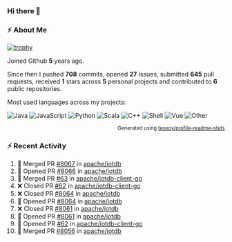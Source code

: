 ### Hi there 👋

### :zap: About Me

[![trophy](https://github-profile-trophy.vercel.app/?username=HTHou&theme=onedark)](https://github.com/ryo-ma/github-profile-trophy)
   
Joined Github **5** years ago.

Since then I pushed **708** commits, opened **27** issues, submitted **645** pull requests, received **1** stars across **5** personal projects and contributed to **6** public repositories.

Most used languages across my projects:

![Java](https://img.shields.io/static/v1?style=flat-square&label=%E2%A0%80&color=555&labelColor=%23b07219&message=Java%EF%B8%B194.4%25)
![JavaScript](https://img.shields.io/static/v1?style=flat-square&label=%E2%A0%80&color=555&labelColor=%23f1e05a&message=JavaScript%EF%B8%B11.4%25)
![Python](https://img.shields.io/static/v1?style=flat-square&label=%E2%A0%80&color=555&labelColor=%233572A5&message=Python%EF%B8%B10.7%25)
![Scala](https://img.shields.io/static/v1?style=flat-square&label=%E2%A0%80&color=555&labelColor=%23c22d40&message=Scala%EF%B8%B10.6%25)
![C++](https://img.shields.io/static/v1?style=flat-square&label=%E2%A0%80&color=555&labelColor=%23f34b7d&message=C%2B%2B%EF%B8%B10.6%25)
![Shell](https://img.shields.io/static/v1?style=flat-square&label=%E2%A0%80&color=555&labelColor=%2389e051&message=Shell%EF%B8%B10.4%25)
![Vue](https://img.shields.io/static/v1?style=flat-square&label=%E2%A0%80&color=555&labelColor=%2341b883&message=Vue%EF%B8%B10.3%25)
![Other](https://img.shields.io/static/v1?style=flat-square&label=%E2%A0%80&color=555&labelColor=%23ededed&message=Other%EF%B8%B11.2%25)

<p align="right"><sub>Generated using <a href="https://github.com/marketplace/actions/profile-readme-stats">teoxoy/profile-readme-stats</a></sub></p>


<!--![](https://github.com/HTHou/HTHou/blob/output/github-contribution-grid-snake.svg)-->

<!--![Haonan Hou's github stats](https://github-readme-stats.vercel.app/api?username=HTHou&count_private=true&show_icons=true&theme=onedark)-->

<!--![Haonan Hou's wakatime stats](https://github-readme-stats.vercel.app/api/wakatime?username=HTHou&layout=compact&theme=onedark)-->

<!--![Top Langs](https://github-readme-stats.vercel.app/api/top-langs/?username=HTHou&theme=onedark&layout=compact)-->

### :zap: Recent Activity
<!--START_SECTION:activity-->
1. 🎉 Merged PR [#8067](https://github.com/apache/iotdb/pull/8067) in [apache/iotdb](https://github.com/apache/iotdb)
2. 💪 Opened PR [#8066](https://github.com/apache/iotdb/pull/8066) in [apache/iotdb](https://github.com/apache/iotdb)
3. 🎉 Merged PR [#63](https://github.com/apache/iotdb-client-go/pull/63) in [apache/iotdb-client-go](https://github.com/apache/iotdb-client-go)
4. ❌ Closed PR [#62](https://github.com/apache/iotdb-client-go/pull/62) in [apache/iotdb-client-go](https://github.com/apache/iotdb-client-go)
5. ❌ Closed PR [#8064](https://github.com/apache/iotdb/pull/8064) in [apache/iotdb](https://github.com/apache/iotdb)
6. 💪 Opened PR [#8064](https://github.com/apache/iotdb/pull/8064) in [apache/iotdb](https://github.com/apache/iotdb)
7. ❌ Closed PR [#8061](https://github.com/apache/iotdb/pull/8061) in [apache/iotdb](https://github.com/apache/iotdb)
8. 💪 Opened PR [#8061](https://github.com/apache/iotdb/pull/8061) in [apache/iotdb](https://github.com/apache/iotdb)
9. 💪 Opened PR [#62](https://github.com/apache/iotdb-client-go/pull/62) in [apache/iotdb-client-go](https://github.com/apache/iotdb-client-go)
10. 🎉 Merged PR [#8056](https://github.com/apache/iotdb/pull/8056) in [apache/iotdb](https://github.com/apache/iotdb)
<!--END_SECTION:activity-->

<!--
**HTHou/HTHou** is a ✨ _special_ ✨ repository because its `README.md` (this file) appears on your GitHub profile.

Here are some ideas to get you started:

- 🔭 I’m currently working on ...
- 🌱 I’m currently learning ...
- 👯 I’m looking to collaborate on ...
- 🤔 I’m looking for help with ...
- 💬 Ask me about ...
- 📫 How to reach me: ...
- 😄 Pronouns: ...
- ⚡ Fun fact: ...
-->
